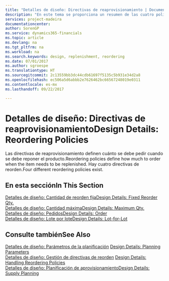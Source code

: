 ```yaml
---
title: "Detalles de diseño: Directivas de reaprovisionamiento | Documentos de Microsoft"
description: "En este tema se proporciona un resumen de las cuatro políticas de reorden disponibles para la reposición."
services: project-madeira
documentationcenter: 
author: SorenGP
ms.service: dynamics365-financials
ms.topic: article
ms.devlang: na
ms.tgt_pltfrm: na
ms.workload: na
ms.search.keywords: design, replenishment, reordering
ms.date: 07/01/2017
ms.author: sgroespe
ms.translationtype: HT
ms.sourcegitcommit: 2c13559bb3dc44cdb61697f5135c5b931e34d2a8
ms.openlocfilehash: ec506a5d6abbb2e7626462bc66567248019e0311
ms.contentlocale: es-mx
ms.lasthandoff: 09/22/2017

---
```

# <a name="design-details-reordering-policies"></a><span data-ttu-id="b3657-103">Detalles de diseño: Directivas de reaprovisionamiento</span><span class="sxs-lookup"><span data-stu-id="b3657-103">Design Details: Reordering Policies</span></span>
<span data-ttu-id="b3657-104">Las directivas de reaprovisionamiento definen cuánto se debe pedir cuando se debe reponer el producto.</span><span class="sxs-lookup"><span data-stu-id="b3657-104">Reordering policies define how much to order when the item needs to be replenished.</span></span> <span data-ttu-id="b3657-105">Hay cuatro directivas de reorden.</span><span class="sxs-lookup"><span data-stu-id="b3657-105">Four different reordering policies exist.</span></span>  

## <a name="in-this-section"></a><span data-ttu-id="b3657-106">En esta sección</span><span class="sxs-lookup"><span data-stu-id="b3657-106">In This Section</span></span>  
[<span data-ttu-id="b3657-107">Detalles de diseño: Cantidad de reorden fija</span><span class="sxs-lookup"><span data-stu-id="b3657-107">Design Details: Fixed Reorder Qty.</span></span>](design-details-fixed-reorder-qty.md)  
[<span data-ttu-id="b3657-108">Detalles de diseño: Cantidad máxima</span><span class="sxs-lookup"><span data-stu-id="b3657-108">Design Details: Maximum Qty.</span></span>](design-details-maximum-qty.md)  
[<span data-ttu-id="b3657-109">Detalles de diseño: Pedidos</span><span class="sxs-lookup"><span data-stu-id="b3657-109">Design Details: Order</span></span>](design-details-order.md)  
[<span data-ttu-id="b3657-110">Detalles de diseño: Lote por lote</span><span class="sxs-lookup"><span data-stu-id="b3657-110">Design Details: Lot-for-Lot</span></span>](design-details-lot-for-lot.md)  

## <a name="see-also"></a><span data-ttu-id="b3657-111">Consulte también</span><span class="sxs-lookup"><span data-stu-id="b3657-111">See Also</span></span>  
<span data-ttu-id="b3657-112">[Detalles de diseño: Parámetros de la planificación](design-details-planning-parameters.md) </span><span class="sxs-lookup"><span data-stu-id="b3657-112">[Design Details: Planning Parameters](design-details-planning-parameters.md) </span></span>  
<span data-ttu-id="b3657-113">[Detalles de diseño: Gestión de directivas de reorden](design-details-handling-reordering-policies.md) </span><span class="sxs-lookup"><span data-stu-id="b3657-113">[Design Details: Handling Reordering Policies](design-details-handling-reordering-policies.md) </span></span>  
[<span data-ttu-id="b3657-114">Detalles de diseño: Planificación de aprovisionamiento</span><span class="sxs-lookup"><span data-stu-id="b3657-114">Design Details: Supply Planning</span></span>](design-details-supply-planning.md)

